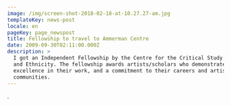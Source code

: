 ```yaml
---
image: /img/screen-shot-2018-02-18-at-10.27.27-am.jpg
templateKey: news-post
locale: en
pageKey: page_newspost
title: Fellowship to travel to Ammerman Centre
date: 2009-09-30T02:11:00.000Z
description: >
  I got an Independent Fellowship by the Centre for the Critical Study of Race
  and Ethnicity. The fellowship awards artists/scholars who demonstrate
  excellence in their work, and a commitment to their careers and artistic
  communities.
---
```

.
